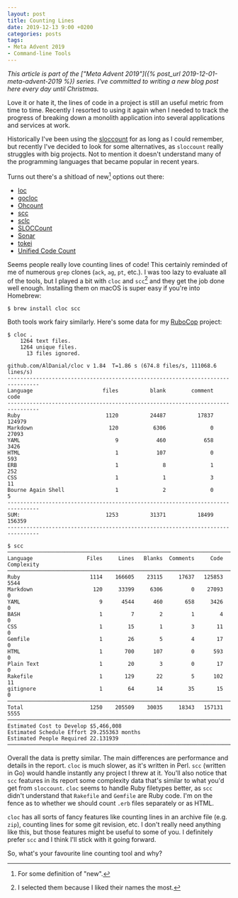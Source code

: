 ```yaml
---
layout: post
title: Counting Lines
date: 2019-12-13 9:00 +0200
categories: posts
tags:
- Meta Advent 2019
- Command-line Tools
---
```


*This article is part of the ["Meta Advent 2019"]({% post_url 2019-12-01-meta-advent-2019 %}) series. I've committed to writing
a new blog post here every day until Christmas.*

Love it or hate it, the lines of code in a project is still an useful metric from time to time.
Recently I resorted to using it again when I needed to track the progress of breaking down a monolith application
into several applications and services at work.

Historically I've been using the [sloccount](https://dwheeler.com/sloccount/) for as long as I could remember, but recently
I've decided to look for some alternatives, as `sloccount` really struggles with big projects. Not to mention
it doesn't understand many of the programming languages that became popular in recent years.

Turns out there's a shitload of new[^1] options out there:

* [loc](https://github.com/cgag/loc/)
* [gocloc](https://github.com/hhatto/gocloc/)
* [Ohcount](https://github.com/blackducksoftware/ohcount/)
* [scc](https://github.com/boyter/scc/)
* [sclc](https://code.google.com/archive/p/sclc/)
* [SLOCCount](http://www.dwheeler.com/sloccount/)
* [Sonar](http://www.sonarsource.org/)
* [tokei](https://github.com/Aaronepower/tokei/)
* [Unified Code Count](http://csse.usc.edu/ucc_new/wordpress/)

Seems people really love counting lines of code! This certainly reminded of me of
numerous `grep` clones (`ack`, `ag`, `pt`, etc.).
I was too lazy to evaluate all of the tools, but I played a bit with `cloc` and `scc`[^2] and
they get the job done well enough. Installing them on macOS is super easy if you're into
Homebrew:

```console
$ brew install cloc scc
```

Both tools work fairy similarly. Here's some data for my [RuboCop](https://github.com/rubocop-hq/rubocop) project:

```console
$ cloc .
    1264 text files.
    1264 unique files.
      13 files ignored.

github.com/AlDanial/cloc v 1.84  T=1.86 s (674.8 files/s, 111068.6 lines/s)
--------------------------------------------------------------------------------
Language                      files          blank        comment           code
--------------------------------------------------------------------------------
Ruby                           1120          24487          17837         124979
Markdown                        120           6306              0          27093
YAML                              9            460            658           3426
HTML                              1            107              0            593
ERB                               1              8              1            252
CSS                               1              1              3             11
Bourne Again Shell                1              2              0              5
--------------------------------------------------------------------------------
SUM:                           1253          31371          18499         156359
--------------------------------------------------------------------------------

$ scc
───────────────────────────────────────────────────────────────────────────────
Language                 Files     Lines   Blanks  Comments     Code Complexity
───────────────────────────────────────────────────────────────────────────────
Ruby                      1114    166605    23115     17637   125853       5544
Markdown                   120     33399     6306         0    27093          0
YAML                         9      4544      460       658     3426          0
BASH                         1         7        2         1        4          0
CSS                          1        15        1         3       11          0
Gemfile                      1        26        5         4       17          0
HTML                         1       700      107         0      593          0
Plain Text                   1        20        3         0       17          0
Rakefile                     1       129       22         5      102         11
gitignore                    1        64       14        35       15          0
───────────────────────────────────────────────────────────────────────────────
Total                     1250    205509    30035     18343   157131       5555
───────────────────────────────────────────────────────────────────────────────
Estimated Cost to Develop $5,466,008
Estimated Schedule Effort 29.255363 months
Estimated People Required 22.131939
───────────────────────────────────────────────────────────────────────────────
```

Overall the data is pretty similar.
The main differences are performance and details in the report.
`cloc` is much slower, as it's written in Perl. `scc` (written in Go)
would handle instantly any project I threw at it. You'll also notice
that `scc` features in its report some complexity data that's similar
to what you'd get from `sloccount`. `cloc` seems to
handle Ruby filetypes better, as `scc` didn't understand that `Rakefile` and `Gemfile` are
Ruby code. I'm on the fence as to whether we should count `.erb` files separately or
as HTML.

`cloc` has all sorts of fancy features like counting lines in an archive file (e.g. `zip`),
counting lines for some git revision, etc. I don't really need anything like this,
but those features might be useful to some of you.
I definitely prefer `scc` and I think I'll stick with it going forward.

So, what's your favourite line counting tool and why?

[^1]: For some definition of "new".
[^2]: I selected them because I liked their names the most.
